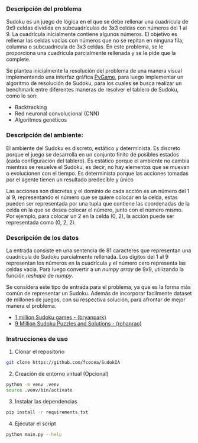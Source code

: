 ### Descripción del problema
Sudoku es un juego de lógica en el que se debe rellenar una cuadrícula de 9x9 celdas dividida en subcuadrículas de 3x3 celdas con números del 1 al 9. La cuadrícula inicialmente contiene algunos números. El objetivo es rellenar las celdas vacías con números que no se repitan en ninguna fila, columna o subcuadrícula de 3x3 celdas. En este problema, se le proporciona una cuadrícula parcialmente rellenada y se le pide que la complete.

Se plantea inicialmente la resolución del problema de una manera visual implementando una interfaz gráfica [PyGame](https://www.pygame.org/docs/), para luego implementar un algoritmo de resolución de Sudoku, para los cuales se busca realizar un benchmark entre diferentes maneras de resolver el tablero de Sudoku, como lo son:
- Backtracking
- Red neuronal convolucional (CNN)
- Algoritmos genéticos

### Descripción del ambiente:
El ambiente del Sudoku es discreto, estático y determinista. Es discreto porque el juego se desarrolla en un conjunto finito de posibles estados (cada configuración del tablero). Es estático porque el ambiente no cambia mientras se resuelve el Sudoku, es decir, no hay elementos que se muevan o evolucionen con el tiempo. Es determinista porque las acciones tomadas por el agente tienen un resultado predecible y único

Las acciones son discretas y el dominio de cada acción es un número del 1 al 9, representando el número que se quiere colocar en la celda, estas pueden ser representada por una tupla que contiene las coordenadas de la celda en la que se desea colocar el número, junto con el número mismo. Por ejemplo, para colocar un 2 en la celda (0, 2), la acción puede ser representada como (0, 2, 2).
### Descripción de los datos
La entrada consiste en una sentencia de 81 caracteres que representan una cuadrícula de Sudoku parcialmente rellenada. Los dígitos del 1 al 9 representan los números en la cuadrícula y el número cero representa las celdas vacia. Para luego convertir a un *numpy array* de 9x9, utilizando la función *reshape* de *numpy*.

Se considera este tipo de entrada para el problema, ya que es la forma más común de representar un Sudoku. Además de incorporar facilmente
dataset de millones de juegos, con su respectiva solución, para afrontar de mejor manera el problema.
- [1 million Sudoku games - (bryanpark)](https://www.kaggle.com/datasets/bryanpark/sudoku)
- [9 Million Sudoku Puzzles and Solutions - (rohanrao)](https://www.kaggle.com/datasets/rohanrao/sudoku)

### Instrucciones de uso

1. Clonar el repositorio
```bash
git clone https://github.com/fcocea/SudokIA
```
2. Creación de entorno virtual (Opcional)
```bash
python -m venv .venv
source .venv/bin/activate
```

3. Instalar las dependencias
```bash
pip install -r requirements.txt
```

4. Ejecutar el script
```bash
python main.py --help
```